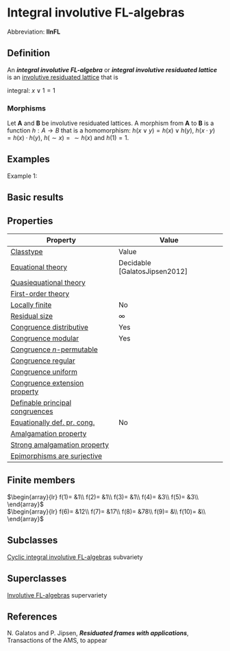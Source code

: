 # Integral involutive FL-algebras

Abbreviation: **IInFL**

## Definition
An ***integral involutive FL-algebra*** or ***integral involutive residuated lattice*** is an [involutive residuated lattice](involutive_residuated_lattices.md)  that is

integral: $x\vee 1 = 1$

### Morphisms
Let $\mathbf{A}$ and $\mathbf{B}$ be involutive residuated lattices. A morphism from $\mathbf{A}$ to $\mathbf{B}$ is a function $h:A\rightarrow B$ that is a homomorphism: 
$h(x \vee y)=h(x) \vee h(y)$, $h(x \cdot y)=h(x) \cdot h(y)$, $h({\sim}x)={\sim}h(x)$ and $h(1)=1$. 

## Examples
Example 1: 

## Basic results


## Properties



|Property|Value|
|---|---|
|[Classtype](classtype.md)                        |Value  |
|[Equational theory](equational_theory.md)                |Decidable [GalatosJipsen2012] |
|[Quasiequational theory](quasiequational_theory.md)           | |
|[First-order theory](first-order_theory.md)               | |
|[Locally finite](locally_finite.md)                   |No |
|[Residual size](residual_size.md)                    |$\infty$ |
|[Congruence distributive](congruence_distributive.md)          |Yes |
|[Congruence modular](congruence_modular.md)               |Yes |
|[Congruence $n$-permutable](congruence_$n$-permutable.md)        | |
|[Congruence regular](congruence_regular.md)               | |
|[Congruence uniform](congruence_uniform.md)               | |
|[Congruence extension property](congruence_extension_property.md)    | |
|[Definable principal congruences](definable_principal_congruences.md)  | |
|[Equationally def. pr. cong.](equationally_def._pr._cong..md)      |No |
|[Amalgamation property](amalgamation_property.md)            | |
|[Strong amalgamation property](strong_amalgamation_property.md)     | |
|[Epimorphisms are surjective](epimorphisms_are_surjective.md)      | |

## Finite members

$\begin{array}{lr}
  f(1)= &1\\
  f(2)= &1\\
  f(3)= &1\\
  f(4)= &3\\
  f(5)= &3\\
\end{array}$     
$\begin{array}{lr}
  f(6)= &12\\
  f(7)= &17\\
  f(8)= &78\\
  f(9)= &\\
  f(10)= &\\
\end{array}$


## Subclasses
[Cyclic integral involutive FL-algebras](cyclic_integral_involutive_fl-algebras.md) subvariety

## Superclasses
[Involutive FL-algebras](involutive_fl-algebras.md) supervariety


## References


N. Galatos and P. Jipsen, ***Residuated frames with applications***, Transactions of the AMS, to appear 



